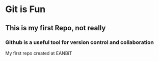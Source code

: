 # Git is Fun

## This is my first Repo, not really

### Github is a useful tool for version control and collaboration

My first repo created at EANBiT
